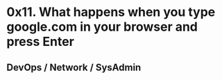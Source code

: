 # 0x11. What happens when you type google.com in your browser and press Enter
## DevOps / Network / SysAdmin
